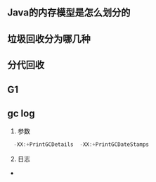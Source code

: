 ## Java的内存模型是怎么划分的

## 垃圾回收分为哪几种

## 分代回收

## G1

## gc log

1. 参数

```java
  -XX:+PrintGCDetails  -XX:+PrintGCDateStamps
```

2. 日志

  - 



